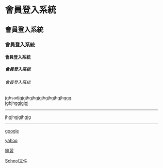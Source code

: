 # 會員登入系統
## 會員登入系統
### 會員登入系統
#### 會員登入系統
##### 會員登入系統
###### 會員登入系統
jghsadjgjgjhgjhgjgjhgjhgjhgjhggg<br>
jgbjhggjgjgj
<hr>
jhgjhgjgjhgjg<br>
<hr>

[google](http://www.google.com)

[yahoo](http://tw.yahoo.com)

[練習](55664.txt)

[School文件](doc/index.html)
